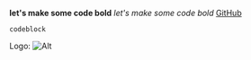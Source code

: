 **let's make some code bold**
*let's make some code bold*
[GitHub](http://github.com)

``` codeblock ```

Logo: ![Alt](/gps11.png "Title")
